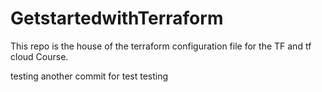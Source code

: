 # GetstartedwithTerraform
This repo is the house of the terraform configuration file for the TF and tf cloud Course.

testing
another commit for test
testing
